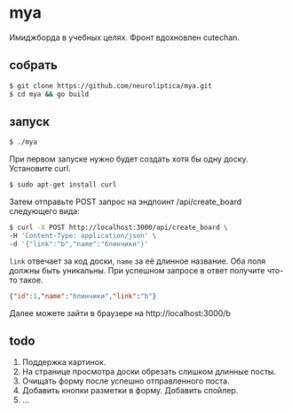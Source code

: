 # mya
Имиджборда в учебных целях. Фронт вдохновлен cutechan.

## собрать
```bash
$ git clone https://github.com/neuroliptica/mya.git
$ cd mya && go build
```

## запуск
```bash
$ ./mya
```
При первом запуске нужно будет создать хотя бы одну доску. Установите curl.
```bash
$ sudo apt-get install curl
```
Затем отправьте POST запрос на эндпоинт /api/create_board следующего вида:
```bash
$ curl -X POST http://localhost:3000/api/create_board \
-H 'Content-Type: application/json' \
-d '{"link":"b","name":"блинчики"}'
```
`link` отвечает за код доски, `name` за её длинное название. Оба поля должны быть уникальны. При успешном запросе в ответ получите что-то такое.
```json
{"id":1,"name":"блинчики","link":"b"}
```
Далее можете зайти в браузере на http://localhost:3000/b

## todo
1. Поддержка картинок.
4. На странице просмотра доски обрезать слишком длинные посты.
3. Очищать форму после успешно отправленного поста.
4. Добавить кнопки разметки в форму. Добавить спойлер.
5. ...
